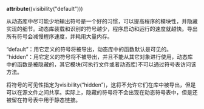__attribute__((visibility("default")))

从动态库中尽可能少地输出符号是一个好的习惯，可以提高程序的模块性，并隐藏实现的细节。动态库装载和识别的符号越少，程序启动和运行的速度就越快。导出所有符号会减慢程序速度，并耗用大量内存。

“default”：用它定义的符号将被导出，动态库中的函数默认是可见的。
”hidden”：用它定义的符号将不被导出，并且不能从其它对象进行使用，动态库中的函数是被隐藏的，其它模块(可执行文件或者动态库)不可以通过符号表访问该方法。

将符号的可见性指定为visibility(“hidden”)，这将不允许它们在库中被导出，但是可以在源文件之间共享。实际上，隐藏的符号将不会出现在动态符号表中，但是还被留在符号表中用于静态链接。
